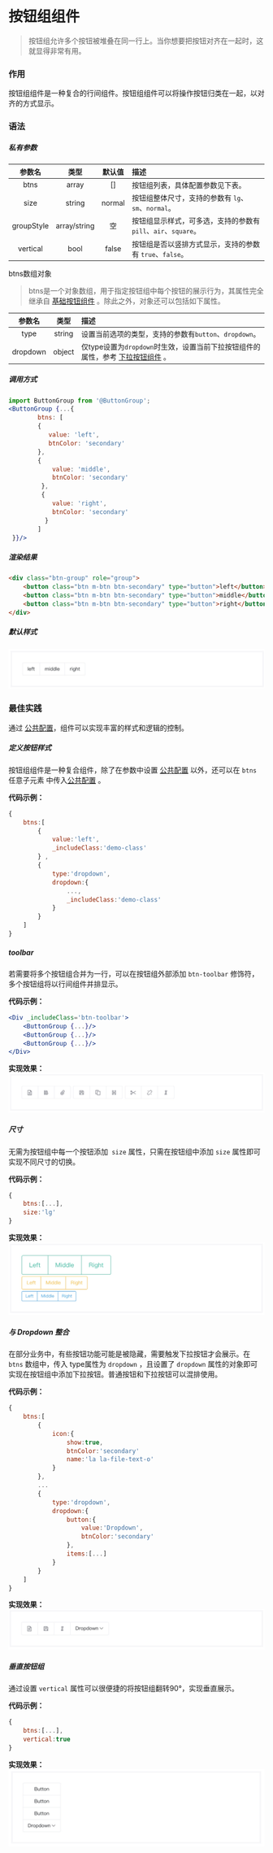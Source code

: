 # 按钮组组件
> 按钮组允许多个按钮被堆叠在同一行上。当你想要把按钮对齐在一起时，这就显得非常有用。

### 作用
按钮组组件是一种复合的行间组件。按钮组组件可以将操作按钮归类在一起，以对齐的方式显示。

### 语法
##### 私有参数

| 参数名 | 类型 | 默认值 | 描述
| :-: | :-: | :-: | :- |
| btns | array | [] | 按钮组列表，具体配置参数见下表。|
| size | string | normal | 按钮组整体尺寸，支持的参数有 `lg`、`sm`、`normal`。|
| groupStyle | array/string | 空 | 按钮组显示样式，可多选，支持的参数有 `pill`、`air`、`square`。|
| vertical | bool | false | 按钮组是否以竖排方式显示，支持的参数有 `true`、`false`。|

btns数组对象
> btns是一个对象数组，用于指定按钮组中每个按钮的展示行为，其属性完全继承自 [基础按钮组件](./baseButton.md) 。除此之外，对象还可以包括如下属性。

| 参数名 | 类型  | 描述
| :-: | :-: | :- | 
| type | string | 设置当前选项的类型，支持的参数有`button`、`dropdown`。|
| dropdown | object | 仅type设置为`dropdown`时生效，设置当前下拉按钮组件的属性，参考 [下拉按钮组件](./dropdownButton.md) 。|


##### 调用方式
``` jsx
import ButtonGroup from '@ButtonGroup';
<ButtonGroup {...{
        btns: [
        {
           value: 'left',
           btnColor: 'secondary'
        },
        {
            value: 'middle',
            btnColor: 'secondary'
         },
         {
            value: 'right',
            btnColor: 'secondary'
          }
        ]
 }}/>
```
##### 渲染结果
``` html
<div class="btn-group" role="group">
    <button class="btn m-btn btn-secondary" type="button">left</button>
    <button class="btn m-btn btn-secondary" type="button">middle</button>
    <button class="btn m-btn btn-secondary" type="button">right</button>
</div>
```
##### 默认样式
![](./_image/2018-06-22-08-27-46.jpg)
### 最佳实践
通过 [公共配置](../ch1/public.md)，组件可以实现丰富的样式和逻辑的控制。

##### 定义按钮样式
按钮组组件是一种复合组件，除了在参数中设置 [公共配置](../ch1/public.md) 以外，还可以在 `btns` 任意子元素 中传入[公共配置](../ch1/public.md) 。

**代码示例：**
```js
{
    btns:[
        {
            value:'left',
            _includeClass:'demo-class'
        } ,
        {
            type:'dropdown',
            dropdown:{
                ...,
                _includeClass:'demo-class'
            }
        }   
    ]
}
```

##### toolbar
若需要将多个按钮组合并为一行，可以在按钮组外部添加 `btn-toolbar` 修饰符，多个按钮组将以行间组件并排显示。

**代码示例：**
```jsx
<Div _includeClass='btn-toolbar'>
    <ButtonGroup {...}/>
    <ButtonGroup {...}/>
    <ButtonGroup {...}/>
</Div>
```

**实现效果：**
![](./_image/2018-06-22-08-35-04.jpg)
##### 尺寸
无需为按钮组中每一个按钮添加` size` 属性，只需在按钮组中添加 `size` 属性即可实现不同尺寸的切换。

**代码示例：**
```jsx
{
    btns:[...],
    size:'lg'
}
```

**实现效果：**
![](./_image/2018-06-22-08-38-47.jpg)

##### 与 Dropdown 整合
在部分业务中，有些按钮功能可能是被隐藏，需要触发下拉按钮才会展示。在 `btns` 数组中，传入 type属性为 `dropdown` ，且设置了 `dropdown` 属性的对象即可实现在按钮组中添加下拉按钮。普通按钮和下拉按钮可以混排使用。

**代码示例：**
```jsx
{
    btns:[
        {
            icon:{
                show:true,
                btnColor:'secondary'
                name:'la la-file-text-o'
            }
        },
        ...
        {
            type:'dropdown',
            dropdown:{
                button:{
                    value:'Dropdown',
                    btnColor:'secondary'
                },
                items:[...]
            }
        }
    ]
}
```

**实现效果：**
![](./_image/2018-06-22-08-43-34.jpg)

##### 垂直按钮组
通过设置 `vertical` 属性可以很便捷的将按钮组翻转90°，实现垂直展示。

**代码示例：**
```js
{
    btns:[...],
    vertical:true    
}
```

**实现效果：**
![](./_image/2018-06-22-08-45-57.jpg)
